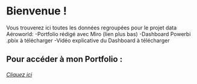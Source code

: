 # Bienvenue !
Vous trouverez ici toutes les données regroupées pour le projet data Aéroworld:
  -Portfolio rédigé avec Miro (lien plus bas)
  -Dashboard Powerbi .pbix à télécharger
  -Vidéo explicative du Dashboard à télécharger

## Pour accéder à mon Portfolio :
###### [Cliquez ici](https://miro.com/welcomeonboard/UUtualRZT0t3MFZvN0NoUmpBakRKeWFwOUtZd3ppSThnOHdPN1ZuSDlJVnZkNllUbHNaNWFNSDByQWtnWlh1N1lyTEhqTnhMTi9lUHVseDNHSDdSVllIUDhtdERzcUpDVGo1MXlvYWs5dk9LbnY1aGpvVnRjdExrTkRzNnBxdm0hZQ==?share_link_id=681324772784)


